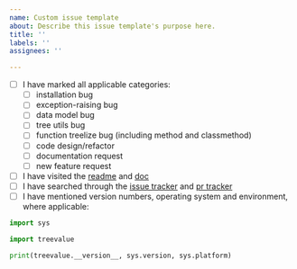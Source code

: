 ```yaml
---
name: Custom issue template
about: Describe this issue template's purpose here.
title: ''
labels: ''
assignees: ''

---
```


- [ ] I have marked all applicable categories:
    + [ ] installation bug
    + [ ] exception-raising bug
    + [ ] data model bug
    + [ ] tree utils bug
    + [ ] function treelize bug (including method and classmethod)
    + [ ] code design/refactor
    + [ ] documentation request
    + [ ] new feature request
- [ ] I have visited the [readme](https://github.com/opendilab/treevalue/blob/main/README.md) and [doc](https://opendilab.github.io/treevalue/main/index.html)
- [ ] I have searched through the [issue tracker](https://github.com/opendilab/treevalue/issues) and [pr tracker](https://github.com/opendilab/treevalue/pulls)
- [ ] I have mentioned version numbers, operating system and environment, where applicable:

```python
import sys

import treevalue

print(treevalue.__version__, sys.version, sys.platform)
```
